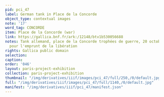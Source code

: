 ```yaml
---
pid: pci_47
label: German tank in Place de la Concorde
object_type: contextual images
note: '17'
word_tag: CONCORDE
item: Place de la Concorde (war)
link: https://gallica.bnf.fr/ark:/12148/btv1b530056688
notes: Tank allemand, place de la Concorde trophées de guerre, 20 octobre 1918, exposés
  pour l'emprunt de la libération
rights: Gallica public domain
selection: 
caption: 
order: '046'
layout: paris-project-exhibition
collection: paris-project-exhibition
thumbnail: "/img/derivatives/iiif/images/pci_47/full/250,/0/default.jpg"
full: "/img/derivatives/iiif/images/pci_47/full/1140,/0/default.jpg"
manifest: "/img/derivatives/iiif/pci_47/manifest.json"
---
```

